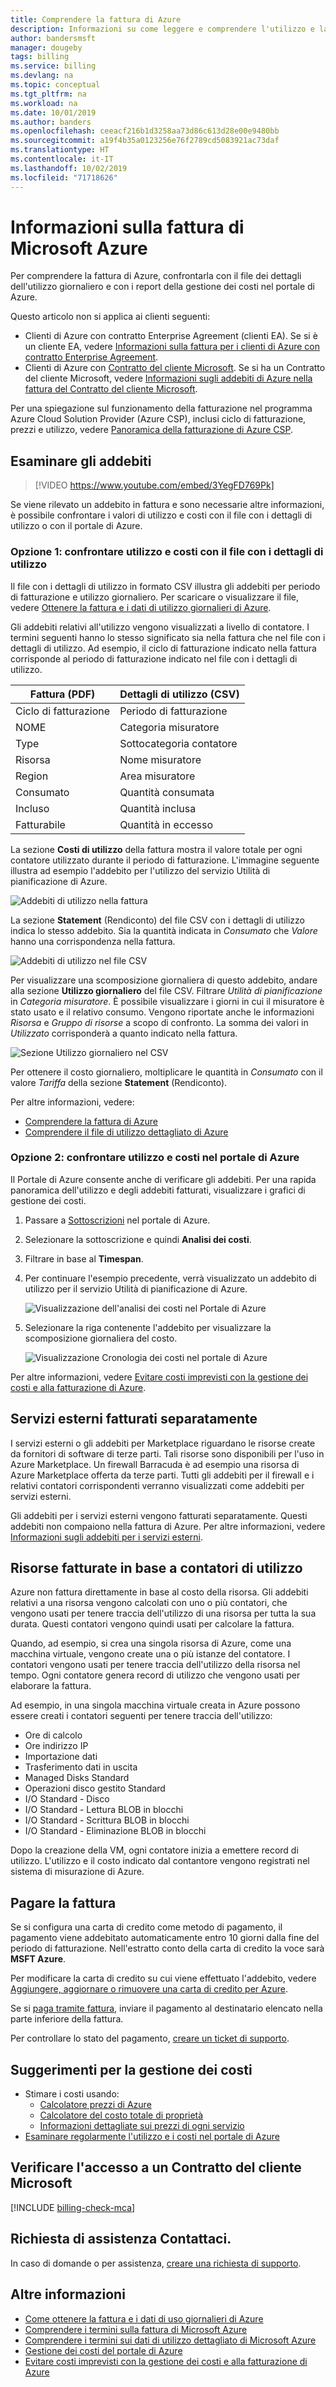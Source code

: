 ```yaml
---
title: Comprendere la fattura di Azure
description: Informazioni su come leggere e comprendere l'utilizzo e la fattura per la sottoscrizione di Azure.
author: bandersmsft
manager: dougeby
tags: billing
ms.service: billing
ms.devlang: na
ms.topic: conceptual
ms.tgt_pltfrm: na
ms.workload: na
ms.date: 10/01/2019
ms.author: banders
ms.openlocfilehash: ceeacf216b1d3258aa73d86c613d28e00e9480bb
ms.sourcegitcommit: a19f4b35a0123256e76f2789cd5083921ac73daf
ms.translationtype: HT
ms.contentlocale: it-IT
ms.lasthandoff: 10/02/2019
ms.locfileid: "71718626"
---
```

# <a name="understand-your-microsoft-azure-bill"></a>Informazioni sulla fattura di Microsoft Azure
Per comprendere la fattura di Azure, confrontarla con il file dei dettagli dell'utilizzo giornaliero e con i report della gestione dei costi nel portale di Azure.

Questo articolo non si applica ai clienti seguenti:
- Clienti di Azure con contratto Enterprise Agreement (clienti EA). Se si è un cliente EA, vedere [Informazioni sulla fattura per i clienti di Azure con contratto Enterprise Agreement](billing-understand-your-bill-ea.md).
- Clienti di Azure con [Contratto del cliente Microsoft](#check-access-to-a-microsoft-customer-agreement). Se si ha un Contratto del cliente Microsoft, vedere [Informazioni sugli addebiti di Azure nella fattura del Contratto del cliente Microsoft](billing-mca-understand-your-bill.md).

Per una spiegazione sul funzionamento della fatturazione nel programma Azure Cloud Solution Provider (Azure CSP), inclusi ciclo di fatturazione, prezzi e utilizzo, vedere [Panoramica della fatturazione di Azure CSP](/azure/cloud-solution-provider/billing/azure-csp-billing-overview/).

## <a name="charges"></a>Esaminare gli addebiti

>[!VIDEO https://www.youtube.com/embed/3YegFD769Pk]

Se viene rilevato un addebito in fattura e sono necessarie altre informazioni, è possibile confrontare i valori di utilizzo e costi con il file con i dettagli di utilizzo o con il portale di Azure.

### <a name="option-1-compare-usage-and-costs-with-usage-file"></a>Opzione 1: confrontare utilizzo e costi con il file con i dettagli di utilizzo

Il file con i dettagli di utilizzo in formato CSV illustra gli addebiti per periodo di fatturazione e utilizzo giornaliero. Per scaricare o visualizzare il file, vedere [Ottenere la fattura e i dati di utilizzo giornalieri di Azure](billing-download-azure-invoice-daily-usage-date.md).

Gli addebiti relativi all'utilizzo vengono visualizzati a livello di contatore. I termini seguenti hanno lo stesso significato sia nella fattura che nel file con i dettagli di utilizzo. Ad esempio, il ciclo di fatturazione indicato nella fattura corrisponde al periodo di fatturazione indicato nel file con i dettagli di utilizzo.

 | Fattura (PDF) | Dettagli di utilizzo (CSV)|
 | --- | --- |
|Ciclo di fatturazione | Periodo di fatturazione |
 |NOME |Categoria misuratore |
 |Type |Sottocategoria contatore |
 |Risorsa |Nome misuratore |
 |Region |Area misuratore |
 |Consumato |Quantità consumata |
 |Incluso |Quantità inclusa |
 |Fatturabile |Quantità in eccesso |

La sezione **Costi di utilizzo** della fattura mostra il valore totale per ogni contatore utilizzato durante il periodo di fatturazione. L'immagine seguente illustra ad esempio l'addebito per l'utilizzo del servizio Utilità di pianificazione di Azure.

![Addebiti di utilizzo nella fattura](./media/billing-understand-your-bill/1.png)

La sezione **Statement** (Rendiconto) del file CSV con i dettagli di utilizzo indica lo stesso addebito. Sia la quantità indicata in *Consumato* che *Valore* hanno una corrispondenza nella fattura.

![Addebiti di utilizzo nel file CSV](./media/billing-understand-your-bill/2.png)

Per visualizzare una scomposizione giornaliera di questo addebito, andare alla sezione **Utilizzo giornaliero** del file CSV. Filtrare *Utilità di pianificazione* in *Categoria misuratore*. È possibile visualizzare i giorni in cui il misuratore è stato usato e il relativo consumo. Vengono riportate anche le informazioni *Risorsa* e *Gruppo di risorse* a scopo di confronto. La somma dei valori in *Utilizzato* corrisponderà a quanto indicato nella fattura.

![Sezione Utilizzo giornaliero nel CSV](./media/billing-understand-your-bill/3.png)

Per ottenere il costo giornaliero, moltiplicare le quantità in *Consumato* con il valore *Tariffa* della sezione **Statement** (Rendiconto).

Per altre informazioni, vedere:

- [Comprendere la fattura di Azure](billing-understand-your-invoice.md)
- [Comprendere il file di utilizzo dettagliato di Azure](billing-understand-your-invoice.md)

### <a name="option-2-compare-the-usage-and-costs-in-the-azure-portal"></a>Opzione 2: confrontare utilizzo e costi nel portale di Azure

Il Portale di Azure consente anche di verificare gli addebiti. Per una rapida panoramica dell'utilizzo e degli addebiti fatturati, visualizzare i grafici di gestione dei costi.

1. Passare a [Sottoscrizioni](https://portal.azure.com/#blade/Microsoft_Azure_Billing/SubscriptionsBlade) nel portale di Azure.
1. Selezionare la sottoscrizione e quindi **Analisi dei costi**.
1. Filtrare in base al **Timespan**.
1. Per continuare l'esempio precedente, verrà visualizzato un addebito di utilizzo per il servizio Utilità di pianificazione di Azure.

   ![Visualizzazione dell'analisi dei costi nel Portale di Azure](./media/billing-understand-your-bill/4.png)

1. Selezionare la riga contenente l'addebito per visualizzare la scomposizione giornaliera del costo.

   ![Visualizzazione Cronologia dei costi nel portale di Azure](./media/billing-understand-your-bill/5.png)

Per altre informazioni, vedere [Evitare costi imprevisti con la gestione dei costi e alla fatturazione di Azure](billing-getting-started.md#costs).

## <a name="external"></a>Servizi esterni fatturati separatamente

I servizi esterni o gli addebiti per Marketplace riguardano le risorse create da fornitori di software di terze parti. Tali risorse sono disponibili per l'uso in Azure Marketplace. Un firewall Barracuda è ad esempio una risorsa di Azure Marketplace offerta da terze parti. Tutti gli addebiti per il firewall e i relativi contatori corrispondenti verranno visualizzati come addebiti per servizi esterni.

Gli addebiti per i servizi esterni vengono fatturati separatamente. Questi addebiti non compaiono nella fattura di Azure. Per altre informazioni, vedere [Informazioni sugli addebiti per i servizi esterni](billing-understand-your-azure-marketplace-charges.md).

## <a name="resources-billed-by-usage-meters"></a>Risorse fatturate in base a contatori di utilizzo

Azure non fattura direttamente in base al costo della risorsa. Gli addebiti relativi a una risorsa vengono calcolati con uno o più contatori, che vengono usati per tenere traccia dell'utilizzo di una risorsa per tutta la sua durata. Questi contatori vengono quindi usati per calcolare la fattura.

Quando, ad esempio, si crea una singola risorsa di Azure, come una macchina virtuale, vengono create una o più istanze del contatore. I contatori vengono usati per tenere traccia dell'utilizzo della risorsa nel tempo. Ogni contatore genera record di utilizzo che vengono usati per elaborare la fattura.

Ad esempio, in una singola macchina virtuale creata in Azure possono essere creati i contatori seguenti per tenere traccia dell'utilizzo:

- Ore di calcolo
- Ore indirizzo IP
- Importazione dati
- Trasferimento dati in uscita
- Managed Disks Standard
- Operazioni disco gestito Standard
- I/O Standard - Disco
- I/O Standard - Lettura BLOB in blocchi
- I/O Standard - Scrittura BLOB in blocchi
- I/O Standard - Eliminazione BLOB in blocchi

Dopo la creazione della VM, ogni contatore inizia a emettere record di utilizzo. L'utilizzo e il costo indicato dal contantore vengono registrati nel sistema di misurazione di Azure.

## <a name="payment"></a>Pagare la fattura

Se si configura una carta di credito come metodo di pagamento, il pagamento viene addebitato automaticamente entro 10 giorni dalla fine del periodo di fatturazione. Nell'estratto conto della carta di credito la voce sarà **MSFT Azure**.

Per modificare la carta di credito su cui viene effettuato l'addebito, vedere [Aggiungere, aggiornare o rimuovere una carta di credito per Azure](billing-how-to-change-credit-card.md).

Se si [paga tramite fattura](billing-how-to-pay-by-invoice.md), inviare il pagamento al destinatario elencato nella parte inferiore della fattura.

Per controllare lo stato del pagamento, [creare un ticket di supporto](https://portal.azure.com/?#blade/Microsoft_Azure_Support/HelpAndSupportBlade).


## <a name="tips-for-cost-management"></a>Suggerimenti per la gestione dei costi

- Stimare i costi usando:
  - [Calcolatore prezzi di Azure](https://azure.microsoft.com/pricing/calculator/)
  - [Calcolatore del costo totale di proprietà](https://aka.ms/azure-tco-calculator)
  - [Informazioni dettagliate sui prezzi di ogni servizio](https://azure.microsoft.com/pricing/)
- [Esaminare regolarmente l'utilizzo e i costi nel portale di Azure](billing-getting-started.md#costs)

## <a name="check-access-to-a-microsoft-customer-agreement"></a>Verificare l'accesso a un Contratto del cliente Microsoft
[!INCLUDE [billing-check-mca](../../includes/billing-check-mca.md)]

## <a name="need-help-contact-us"></a>Richiesta di assistenza Contattaci.

In caso di domande o per assistenza, [creare una richiesta di supporto](https://go.microsoft.com/fwlink/?linkid=2083458).

## <a name="learn-more"></a>Altre informazioni

- [Come ottenere la fattura e i dati di uso giornalieri di Azure](billing-download-azure-invoice-daily-usage-date.md)
- [Comprendere i termini sulla fattura di Microsoft Azure](billing-understand-your-invoice.md)
- [Comprendere i termini sui dati di utilizzo dettagliato di Microsoft Azure](billing-understand-your-usage.md)
- [Gestione dei costi del portale di Azure](https://docs.microsoft.com/azure/billing/billing-getting-started)
- [Evitare costi imprevisti con la gestione dei costi e alla fatturazione di Azure](billing-getting-started.md#costs)

